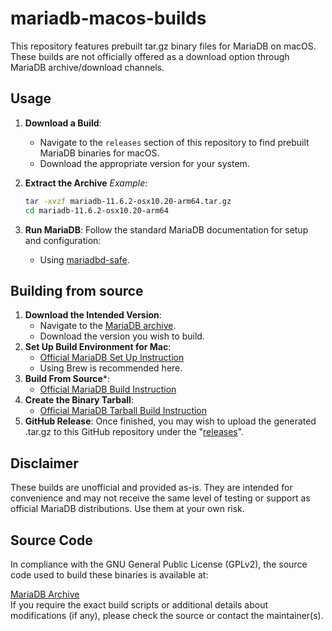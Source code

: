 # mariadb-macos-builds

This repository features prebuilt tar.gz binary files for MariaDB on macOS. These builds are not officially offered as a download option through MariaDB archive/download channels.

## Usage
1. **Download a Build**:
   - Navigate to the `releases` section of this repository to find prebuilt MariaDB binaries for macOS.
   - Download the appropriate version for your system.

2. **Extract the Archive** _Example_:
   ```bash
   tar -xvzf mariadb-11.6.2-osx10.20-arm64.tar.gz
   cd mariadb-11.6.2-osx10.20-arm64

3. **Run MariaDB**:
   Follow the standard MariaDB documentation for setup and configuration:  
   - Using [mariadbd-safe](https://mariadb.com/kb/en/mariadbd-safe/).

## Building from source
1. **Download the Intended Version**:
   - Navigate to the [MariaDB archive](https://archive.mariadb.org/).
   - Download the version you wish to build.
2. **Set Up Build Environment for Mac**:
   - [Official MariaDB Set Up Instruction](https://mariadb.com/kb/en/Build_Environment_Setup_for_Mac/)
   - Using Brew is recommended here.
3. **Build From Source***:
   - [Official MariaDB Build Instruction](https://mariadb.com/kb/en/generic-build-instructions/)
4. **Create the Binary Tarball**:
   - [Official MariaDB Tarball Build Instruction](https://mariadb.com/kb/en/creating-the-mariadb-binary-tarball/)
5. **GitHub Release**:
   Once finished, you may wish to upload the generated .tar.gz to this GitHub repository under the "[releases](https://github.com/musa11971/mariadb-macos-builds)".

## Disclaimer
These builds are unofficial and provided as-is. They are intended for convenience and may not receive the same level of testing or support as official MariaDB distributions. Use them at your own risk.

## Source Code
In compliance with the GNU General Public License (GPLv2), the source code used to build these binaries is available at:  

[MariaDB Archive](https://archive.mariadb.org/)  
If you require the exact build scripts or additional details about modifications (if any), please check the source or contact the maintainer(s).